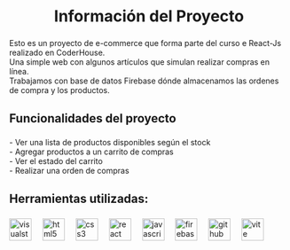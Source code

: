 <h1 align="center">Información del Proyecto</h1>

###

<p align="left">Esto es un proyecto de e-commerce que forma parte del curso e React-Js realizado en CoderHouse.<br>Una simple web con algunos artículos que simulan realizar compras en línea.<br>Trabajamos con base de datos Firebase dónde almacenamos las ordenes de compra y los productos.</p>

###

<h2 align="left">Funcionalidades del proyecto</h2>

###

<p align="left">- Ver una lista de productos disponibles según el stock<br>- Agregar productos a un carrito de compras<br>- Ver el estado del carrito<br>- Realizar una orden de compras</p>

###

<h2 align="left">Herramientas utilizadas:</h2>

###

<div align="left">
  <img src="https://cdn.jsdelivr.net/gh/devicons/devicon/icons/visualstudio/visualstudio-plain.svg" height="40" alt="visualstudio logo"  />
  <img width="12" />
  <img src="https://cdn.jsdelivr.net/gh/devicons/devicon/icons/html5/html5-original.svg" height="40" alt="html5 logo"  />
  <img width="12" />
  <img src="https://cdn.jsdelivr.net/gh/devicons/devicon/icons/css3/css3-original.svg" height="40" alt="css3 logo"  />
  <img width="12" />
  <img src="https://skillicons.dev/icons?i=react" height="40" alt="react logo"  />
  <img width="12" />
  <img src="https://cdn.jsdelivr.net/gh/devicons/devicon/icons/javascript/javascript-original.svg" height="40" alt="javascript logo"  />
  <img width="12" />
  <img src="https://cdn.jsdelivr.net/gh/devicons/devicon/icons/firebase/firebase-plain.svg" height="40" alt="firebase logo"  />
  <img width="12" />
  <img src="https://cdn.jsdelivr.net/gh/devicons/devicon/icons/github/github-original.svg" height="40" alt="github logo"  />
  <img width="12" />
  <img src="https://cdn.simpleicons.org/vite/646CFF" height="40" alt="vite logo"  />
</div>

###